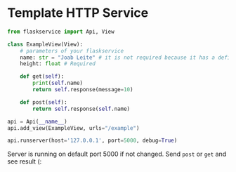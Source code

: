 # Template HTTP Service
```python
from flaskservice import Api, View

class ExampleView(View):
    # parameters of your flaskservice
    name: str = "Joab Leite" # it is not required because it has a defined value
    height: float # Required

    def get(self):
        print(self.name)
        return self.response(message=10)

    def post(self):
        return self.response(self.name)

api = Api(__name__)
api.add_view(ExampleView, urls="/example")

api.runserver(host='127.0.0.1', port=5000, debug=True)
```
Server is running on default port 5000 if not changed.
Send ``post`` or ``get`` and see result (: